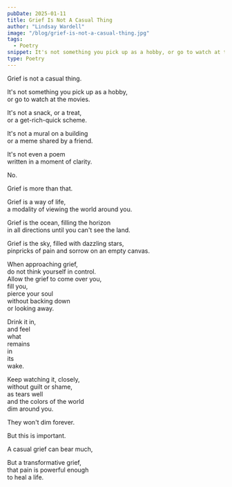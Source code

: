 ```yaml
---
pubDate: 2025-01-11
title: Grief Is Not A Casual Thing
author: "Lindsay Wardell"
image: "/blog/grief-is-not-a-casual-thing.jpg"
tags:
  - Poetry
snippet: It's not something you pick up as a hobby, or go to watch at the movies. Grief is more than that.
type: Poetry
---
```

Grief is not a casual thing.

It's not something you pick up as a hobby,\
or go to watch at the movies.

It's not a snack, or a treat,\
or a get-rich-quick scheme.

It's not a mural on a building\
or a meme shared by a friend.

It's not even a poem\
written in a moment of clarity.

No.

Grief is more than that.

Grief is a way of life,\
a modality of viewing the world around you.

Grief is the ocean, filling the horizon\
in all directions until you can't see the land.

Grief is the sky, filled with dazzling stars,\
pinpricks of pain and sorrow on an empty canvas.

When approaching grief,\
do not think yourself in control.\
Allow the grief to come over you,\
fill you,\
pierce your soul\
without backing down\
or looking away.

Drink it in,\
and feel\
what\
remains\
in\
its\
wake.

Keep watching it, closely,\
without guilt or shame,\
as tears well\
and the colors of the world\
dim around you.

They won't dim forever.

But this is important.

A casual grief can bear much,

But a transformative grief,\
that pain is powerful enough\
to heal a life.
